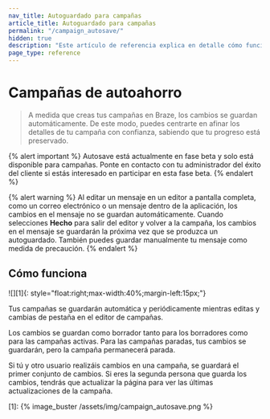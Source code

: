 ```yaml
---
nav_title: Autoguardado para campañas
article_title: Autoguardado para campañas
permalink: "/campaign_autosave/"
hidden: true
description: "Este artículo de referencia explica en detalle cómo funciona el autoguardado en las campañas."
page_type: reference
---
```


# Campañas de autoahorro

> A medida que creas tus campañas en Braze, los cambios se guardan automáticamente. De este modo, puedes centrarte en afinar los detalles de tu campaña con confianza, sabiendo que tu progreso está preservado.

{% alert important %}
Autosave está actualmente en fase beta y solo está disponible para campañas. Ponte en contacto con tu administrador del éxito del cliente si estás interesado en participar en esta fase beta.
{% endalert %}

{% alert warning %}
Al editar un mensaje en un editor a pantalla completa, como un correo electrónico o un mensaje dentro de la aplicación, los cambios en el mensaje no se guardan automáticamente. Cuando selecciones **Hecho** para salir del editor y volver a la campaña, los cambios en el mensaje se guardarán la próxima vez que se produzca un autoguardado. También puedes guardar manualmente tu mensaje como medida de precaución.
{% endalert %}

## Cómo funciona

![][1]{: style="float:right;max-width:40%;margin-left:15px;"}

Tus campañas se guardarán automática y periódicamente mientras editas y cambias de pestaña en el editor de campañas.

Los cambios se guardan como borrador tanto para los borradores como para las campañas activas. Para las campañas paradas, tus cambios se guardarán, pero la campaña permanecerá parada.

Si tú y otro usuario realizáis cambios en una campaña, se guardará el primer conjunto de cambios. Si eres la segunda persona que guarda los cambios, tendrás que actualizar la página para ver las últimas actualizaciones de la campaña.

[1]: {% image_buster /assets/img/campaign_autosave.png %}
